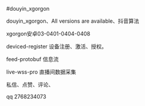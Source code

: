#douyin_xgorgon

douyin_xgorgon、All versions are available、抖音算法

xgorgon安卓03-0401-0404-0408

deviced-register 设备注册、激活、授权。

feed-protobuf 信息流

live-wss-pro 直播间数据采集

私信、点赞、评论、

qq 2768234073
